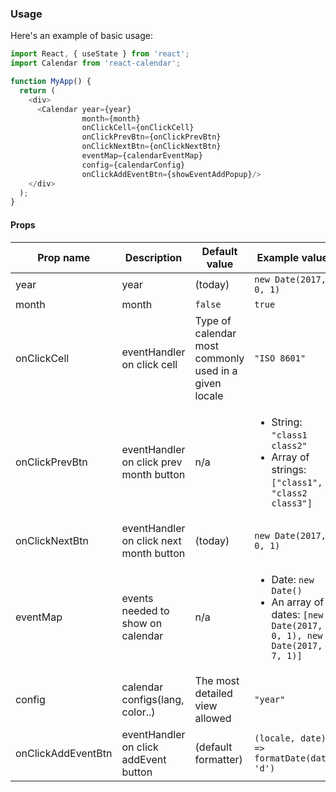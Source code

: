 ### Usage

Here's an example of basic usage:

```js
import React, { useState } from 'react';
import Calendar from 'react-calendar';

function MyApp() {
  return (
    <div>
      <Calendar year={year}
                month={month}
                onClickCell={onClickCell}
                onClickPrevBtn={onClickPrevBtn}
                onClickNextBtn={onClickNextBtn}
                eventMap={calendarEventMap}
                config={calendarConfig}
                onClickAddEventBtn={showEventAddPopup}/>
    </div>
  );
}
```
#### Props

| Prop name               | Description                                                                                                                                                                                                                                                                                                                                                                                                                | Default value                                         | Example values                                                                                                                                                                                                                                                                                       |
| ----------------------- | -------------------------------------------------------------------------------------------------------------------------------------------------------------------------------------------------------------------------------------------------------------------------------------------------------------------------------------------------------------------------------------------------------------------------- | ----------------------------------------------------- | ---------------------------------------------------------------------------------------------------------------------------------------------------------------------------------------------------------------------------------------------------------------------------------------------------- |
| year                    | year                                                                                                                                                                                                                                                                                                                                                                                                                       | (today)                                               | `new Date(2017, 0, 1)`                                                                                                                                                                                                                                                                               |
| month                   | month                                                                                                                                                                                                                                                                                                                                                                                                                         | `false`                                               | `true`                                                                                                                                                                                                                                                                                                                                                                      |
| onClickCell             | eventHandler on click cell                                                                                                                                                                                                                                                                                                                                                                                                 | Type of calendar most commonly used in a given locale | `"ISO 8601"`                                                                                                                                                                                                                                                                                         |
| onClickPrevBtn          | eventHandler on click prev month button                                                                                                                                                                                                                                                                                                                                                                                        | n/a                                                   | <ul><li>String: `"class1 class2"`</li><li>Array of strings: `["class1", "class2 class3"]`</li></ul>                                                                                                                                                                                                  |
| onClickNextBtn          | eventHandler on click next month button                                                                                                                                                                                                                                                                                                                                                                                         | (today)                                               | `new Date(2017, 0, 1)`                                                                                                                                                                                                                                                                               |
| eventMap                | events needed to show on calendar                                                                                                                                                                                                                                         | n/a                                                   | <ul><li>Date: `new Date()`</li><li>An array of dates: `[new Date(2017, 0, 1), new Date(2017, 7, 1)]`                                                                                                                                                                                                 |
| config                  | calendar configs(lang, color..)                                                                                                                                                                                                 | The most detailed view allowed                        | `"year"`                                                                                                                                                                                                                                                                                             |
| onClickAddEventBtn      | eventHandler on click addEvent button                                                                                                                                                                                                                                                                                                       | (default formatter)                                   | `(locale, date) => formatDate(date, 'd')`                                                                                                                                                                                                                                                            |
